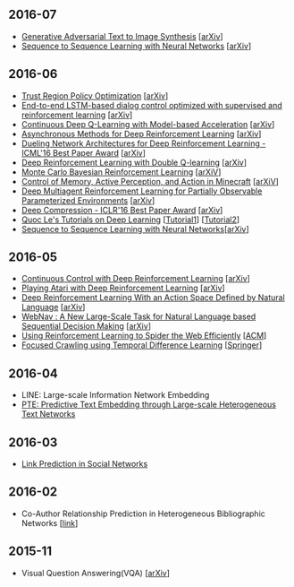 ## 2016-07
- [Generative Adversarial Text to Image Synthesis](https://github.com/domarps/papers-i-read/blob/master/genAdversarial.md) [[arXiv](https://arxiv.org/abs/1605.05396)]
- [Sequence to Sequence Learning with Neural Networks](https://github.com/domarps/papers-i-read/blob/master/seq2Seq.md) [[arXiv](https://arxiv.org/abs/1409.3215)]

## 2016-06
- [Trust Region Policy Optimization](https://github.com/domarps/papers-i-read/blob/master/trustBasedOptimization.md) [[arXiv](https://arxiv.org/abs/1502.05477)]
- [End-to-end LSTM-based dialog control optimized with supervised and reinforcement learning](https://github.com/domarps/papers-i-read/blob/master/end-to-end-LSTM.md) [[arXiv](https://arxiv.org/abs/1606.01269#)]
- [Continuous Deep Q-Learning with Model-based Acceleration](https://github.com/domarps/papers-i-read/blob/master/contDeepRL.md) [[arXiv](http://arxiv.org/abs/1603.00748)]
- [Asynchronous Methods for Deep Reinforcement Learning](https://github.com/domarps/papers-i-read/blob/master/asyncMethodsDRL.md) [[arXiv](https://arxiv.org/abs/1602.01783)]
- [Dueling Network Architectures for Deep Reinforcement Learning - ICML'16 Best Paper Award](https://github.com/domarps/papers-i-read/blob/master/duelingNetworkArch.md) [[arXiv](http://arxiv.org/abs/1511.06581)]
- [Deep Reinforcement Learning with Double Q-learning](https://github.com/domarps/papers-i-read/blob/master/doubleQLearning.md) [[arXiv](http://arxiv.org/abs/1509.06461)]
- [Monte Carlo Bayesian Reinforcement Learning](https://github.com/domarps/papers-i-read/blob/master/MonteCarloBayesianRL.md) [[arXiV](http://arxiv.org/abs/1206.6449)]
- [Control of Memory, Active Perception, and Action in Minecraft](https://github.com/domarps/papers-i-read/blob/master/mineCraft.md) [[arXiV](http://arxiv.org/abs/1605.09128)]
- [Deep Multiagent Reinforcement Learning for Partially Observable Parameterized Environments](https://github.com/domarps/papers-i-read/blob/master/multiAgentRL.md) [[arXiv](http://arxiv.org/pdf/1511.04143.pdf)]
- [Deep Compression - ICLR'16 Best Paper Award](https://github.com/domarps/papers-i-read/blob/master/deepCompression.md) [[arXiv](http://arxiv.org/abs/1510.00149)]
- [Quoc Le's Tutorials on Deep Learning](http://www.trivedigaurav.com/blog/quoc-les-lectures-on-deep-learning/) [[Tutorial1](https://cs.stanford.edu/~quocle/tutorial1.pdf)] [[Tutorial2](https://cs.stanford.edu/~quocle/tutorial2.pdf)]
- [Sequence to Sequence Learning with Neural Networks](seq2Seq.md)[[arXiv](https://arxiv.org/abs/1409.3215)]

## 2016-05
- [Continuous Control with Deep Reinforcement Learning](https://github.com/domarps/papers-i-read/blob/master/contControlDRL.md) [[arXiv](http://arxiv.org/abs/1509.02971)]
- [Playing Atari with Deep Reinforcement Learning](https://github.com/domarps/papers-i-read/blob/master/playingAtari.md) [[arXiv](https://arxiv.org/abs/1312.5602)]
- [Deep Reinforcement Learning With an Action Space Defined by Natural Language](https://github.com/domarps/papers-i-read/blob/master/DRRN.md) [[arXiv](http://arxiv.org/abs/1511.04636)]
- [WebNav : A New Large-Scale Task for Natural Language based Sequential Decision Making](https://github.com/domarps/papers-i-read/blob/master/WebNav.md) [[arXiv](http://arxiv.org/abs/1602.02261)]
- [Using Reinforcement Learning to Spider the Web Efficiently](https://github.com/domarps/papers-i-read/blob/master/webSpidering.md) [[ACM](http://dl.acm.org/citation.cfm?id=657633)]
- [Focused Crawling using Temporal Difference Learning](https://github.com/domarps/papers-i-read/blob/master/TDLearning.md) [[Springer](http://link.springer.com/chapter/10.1007%2F978-3-540-24674-9_16)]

## 2016-04
- LINE: Large-scale Information Network Embedding
- [PTE: Predictive Text Embedding through Large-scale Heterogeneous Text Networks](https://chara.cs.illinois.edu/sites/cs591txt/files/0408-presentation.pdf)

## 2016-03
- [Link Prediction in Social Networks](https://uofi.box.com/s/nhgzf85bytamdglppbjgc0h4gkzq5zyo)

## 2016-02
- Co-Author Relationship Prediction in Heterogeneous Bibliographic Networks [[link](http://www.ccs.neu.edu/home/yzsun/papers/asonam11_pathpredict.pdf)]

## 2015-11
- Visual Question Answering(VQA) [[arXiv](http://arxiv.org/abs/1505.00468)]


